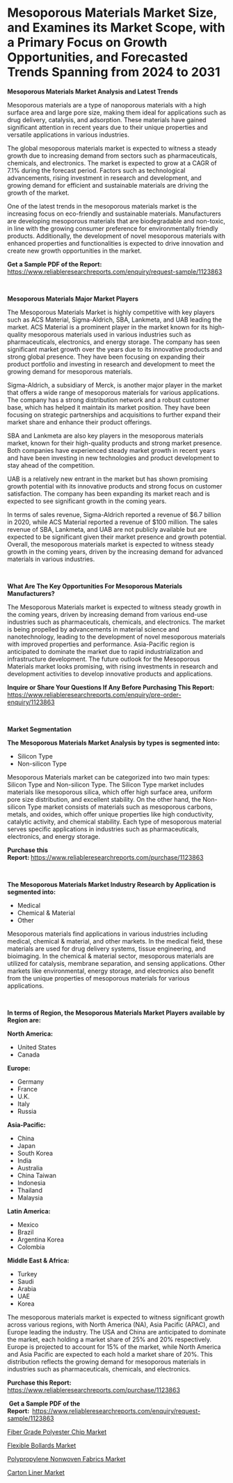 <p><h1>Mesoporous Materials Market Size, and Examines its Market Scope, with a Primary Focus on Growth Opportunities, and Forecasted Trends Spanning from 2024 to 2031</h1></p><p><strong>Mesoporous Materials Market Analysis and Latest Trends</strong></p>
<p><p>Mesoporous materials are a type of nanoporous materials with a high surface area and large pore size, making them ideal for applications such as drug delivery, catalysis, and adsorption. These materials have gained significant attention in recent years due to their unique properties and versatile applications in various industries.</p><p>The global mesoporous materials market is expected to witness a steady growth due to increasing demand from sectors such as pharmaceuticals, chemicals, and electronics. The market is expected to grow at a CAGR of 7.1% during the forecast period. Factors such as technological advancements, rising investment in research and development, and growing demand for efficient and sustainable materials are driving the growth of the market.</p><p>One of the latest trends in the mesoporous materials market is the increasing focus on eco-friendly and sustainable materials. Manufacturers are developing mesoporous materials that are biodegradable and non-toxic, in line with the growing consumer preference for environmentally friendly products. Additionally, the development of novel mesoporous materials with enhanced properties and functionalities is expected to drive innovation and create new growth opportunities in the market.</p></p>
<p><strong>Get a Sample PDF of the Report:&nbsp;</strong> <a href="https://www.reliableresearchreports.com/enquiry/request-sample/1123863">https://www.reliableresearchreports.com/enquiry/request-sample/1123863</a></p>
<p>&nbsp;</p>
<p><strong>Mesoporous Materials Major Market Players</strong></p>
<p><p>The Mesoporous Materials Market is highly competitive with key players such as ACS Material, Sigma-Aldrich, SBA, Lankmeta, and UAB leading the market. ACS Material is a prominent player in the market known for its high-quality mesoporous materials used in various industries such as pharmaceuticals, electronics, and energy storage. The company has seen significant market growth over the years due to its innovative products and strong global presence. They have been focusing on expanding their product portfolio and investing in research and development to meet the growing demand for mesoporous materials.</p><p>Sigma-Aldrich, a subsidiary of Merck, is another major player in the market that offers a wide range of mesoporous materials for various applications. The company has a strong distribution network and a robust customer base, which has helped it maintain its market position. They have been focusing on strategic partnerships and acquisitions to further expand their market share and enhance their product offerings.</p><p>SBA and Lankmeta are also key players in the mesoporous materials market, known for their high-quality products and strong market presence. Both companies have experienced steady market growth in recent years and have been investing in new technologies and product development to stay ahead of the competition.</p><p>UAB is a relatively new entrant in the market but has shown promising growth potential with its innovative products and strong focus on customer satisfaction. The company has been expanding its market reach and is expected to see significant growth in the coming years.</p><p>In terms of sales revenue, Sigma-Aldrich reported a revenue of $6.7 billion in 2020, while ACS Material reported a revenue of $100 million. The sales revenue of SBA, Lankmeta, and UAB are not publicly available but are expected to be significant given their market presence and growth potential. Overall, the mesoporous materials market is expected to witness steady growth in the coming years, driven by the increasing demand for advanced materials in various industries.</p></p>
<p>&nbsp;</p>
<p><strong>What Are The Key Opportunities For Mesoporous Materials Manufacturers?</strong></p>
<p><p>The Mesoporous Materials market is expected to witness steady growth in the coming years, driven by increasing demand from various end-use industries such as pharmaceuticals, chemicals, and electronics. The market is being propelled by advancements in material science and nanotechnology, leading to the development of novel mesoporous materials with improved properties and performance. Asia-Pacific region is anticipated to dominate the market due to rapid industrialization and infrastructure development. The future outlook for the Mesoporous Materials market looks promising, with rising investments in research and development activities to develop innovative products and applications.</p></p>
<p><strong>Inquire or Share Your Questions If Any Before Purchasing This Report:</strong> <a href="https://www.reliableresearchreports.com/enquiry/pre-order-enquiry/1123863">https://www.reliableresearchreports.com/enquiry/pre-order-enquiry/1123863</a></p>
<p>&nbsp;</p>
<p><strong>Market Segmentation</strong></p>
<p><strong>The Mesoporous Materials Market Analysis by types is segmented into:</strong></p>
<p><ul><li>Silicon Type</li><li>Non-silicon Type</li></ul></p>
<p><p>Mesoporous Materials market can be categorized into two main types: Silicon Type and Non-silicon Type. The Silicon Type market includes materials like mesoporous silica, which offer high surface area, uniform pore size distribution, and excellent stability. On the other hand, the Non-silicon Type market consists of materials such as mesoporous carbons, metals, and oxides, which offer unique properties like high conductivity, catalytic activity, and chemical stability. Each type of mesoporous material serves specific applications in industries such as pharmaceuticals, electronics, and energy storage.</p></p>
<p><strong>Purchase this Report:&nbsp;</strong><a href="https://www.reliableresearchreports.com/purchase/1123863">https://www.reliableresearchreports.com/purchase/1123863</a></p>
<p>&nbsp;</p>
<p><strong>The Mesoporous Materials Market Industry Research by Application is segmented into:</strong></p>
<p><ul><li>Medical</li><li>Chemical & Material</li><li>Other</li></ul></p>
<p><p>Mesoporous materials find applications in various industries including medical, chemical & material, and other markets. In the medical field, these materials are used for drug delivery systems, tissue engineering, and bioimaging. In the chemical & material sector, mesoporous materials are utilized for catalysis, membrane separation, and sensing applications. Other markets like environmental, energy storage, and electronics also benefit from the unique properties of mesoporous materials for various applications.</p></p>
<p>&nbsp;</p>
<p><strong>In terms of Region, the Mesoporous Materials Market Players available by Region are:</strong></p>
<p>
    <p> <strong> North America: </strong>
        <ul>
            <li>United States</li>
            <li>Canada</li>
        </ul>
        </p> 
    <p> <strong> Europe: </strong>
        <ul>
            <li>Germany</li>
            <li>France</li>
            <li>U.K.</li>
            <li>Italy</li>
            <li>Russia</li>
        </ul>
        </p> 
    <p> <strong> Asia-Pacific: </strong>
        <ul>
            <li>China</li>
            <li>Japan</li>
            <li>South Korea</li>
            <li>India</li>
            <li>Australia</li>
            <li>China Taiwan</li>
            <li>Indonesia</li>
            <li>Thailand</li>
            <li>Malaysia</li>
        </ul>
        </p> 
    <p> <strong> Latin America: </strong>
        <ul>
            <li>Mexico</li>
            <li>Brazil</li>
            <li>Argentina Korea</li>
            <li>Colombia</li>
        </ul>
        </p> 
    <p> <strong> Middle East & Africa: </strong>
        <ul>
            <li>Turkey</li>
            <li>Saudi</li>
            <li>Arabia</li>
            <li>UAE</li>
            <li>Korea</li>
        </ul>
    </p>
    </p>
<p><p>The mesoporous materials market is expected to witness significant growth across various regions, with North America (NA), Asia Pacific (APAC), and Europe leading the industry. The USA and China are anticipated to dominate the market, each holding a market share of 25% and 20% respectively. Europe is projected to account for 15% of the market, while North America and Asia Pacific are expected to each hold a market share of 20%. This distribution reflects the growing demand for mesoporous materials in industries such as pharmaceuticals, chemicals, and electronics.</p></p>
<p><strong>Purchase this Report: </strong><a href="https://www.reliableresearchreports.com/purchase/1123863">https://www.reliableresearchreports.com/purchase/1123863</a></p>
<p>&nbsp;<strong>Get a Sample PDF of the Report:&nbsp;&nbsp;</strong><a href="https://www.reliableresearchreports.com/enquiry/request-sample/1123863">https://www.reliableresearchreports.com/enquiry/request-sample/1123863</a></p>
<p><strong></strong></p>
<p><p><a href="https://lydian-appliance-61d.notion.site/Fiber-Grade-Polyester-Chip-Market-Research-Report-Forecasted-for-Period-from-2024-2031-by-Market--c0d8b87132c14adda563857e1ae01581">Fiber Grade Polyester Chip Market</a></p><p><a href="https://view.publitas.com/reportprime-1/global-flexible-bollards-market-by-types-applications-and-major-players-with-regional-growth-rate-analysis-and-development-situation-from-2023-to-2030/">Flexible Bollards Market</a></p><p><a href="https://github.com/Sherrillcrooksxa8i18ucf2m/Market-Research-Report-List-1/blob/main/polypropylene-nonwoven-fabrics-market.md">Polypropylene Nonwoven Fabrics Market</a></p><p><a href="https://view.publitas.com/reportprime-1/carton-liner-market-with-the-goal-of-estimating-the-market-size-and-future-growth-potential-of-various-market-segments-based-on-component-applications-end-user-and-region/">Carton Liner Market</a></p></p>